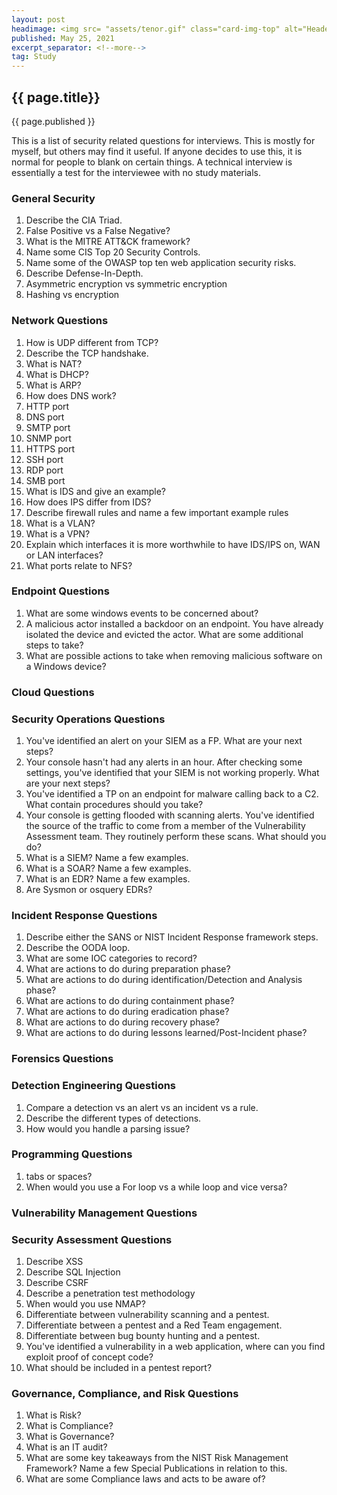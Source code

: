 ```yaml
---
layout: post
headimage: <img src= "assets/tenor.gif" class="card-img-top" alt="Header Image" width="300" height="100">
published: May 25, 2021
excerpt_separator: <!--more-->
tag: Study
---
```

## {{ page.title}}
{{ page.published }}

This is a list of security related questions for interviews. This is mostly for myself, but others
may find it useful. <!--more-->If anyone decides to use this, it is normal for people to blank on certain things. A technical interview is essentially a test for the interviewee with no study materials.
### General Security

1. Describe the CIA Triad.
2. False Positive vs a False Negative?
3. What is the MITRE ATT&CK framework?
4. Name some CIS Top 20 Security Controls.
5. Name some of the OWASP top ten web application security risks.
6. Describe Defense-In-Depth.
7. Asymmetric encryption vs symmetric encryption
8. Hashing vs encryption

### Network Questions
1. How is UDP different from TCP?
2. Describe the TCP handshake.
3. What is NAT?
4. What is DHCP?
5. What is ARP?
6. How does DNS work?
7. HTTP port
8. DNS port
9. SMTP port
10. SNMP port
11. HTTPS port
12. SSH port
13. RDP port
14. SMB port
15. What is IDS and give an example?
16. How does IPS differ from IDS?
17. Describe firewall rules and name a few important example rules
18. What is a VLAN?
19. What is a VPN?
20. Explain which interfaces it is more worthwhile to have IDS/IPS on, WAN or LAN interfaces?
21. What ports relate to NFS?

### Endpoint Questions
1. What are some windows events to be concerned about?
2. A malicious actor installed a backdoor on an endpoint. You have already isolated the device and evicted the actor. What are some additional steps to take?
3. What are possible actions to take when removing malicious software on a Windows device?

### Cloud Questions

### Security Operations Questions
1. You've identified an alert on your SIEM as a FP. What are your next steps?
2. Your console hasn't had any alerts in an hour. After checking some settings, you've identified that your SIEM is not working properly. What are your next steps?
3. You've identified a TP on an endpoint for malware calling back to a C2. What contain procedures should you take?
4. Your console is getting flooded with scanning alerts. You've identified the source of the traffic to come from a member of the Vulnerability Assessment team. They routinely perform these scans. What should you do?
5. What is a SIEM? Name a few examples.
6. What is a SOAR? Name a few examples.
7. What is an EDR? Name a few examples.
8. Are Sysmon or osquery EDRs?

### Incident Response Questions
1. Describe either the SANS or NIST Incident Response framework steps.
2. Describe the OODA loop.
3. What are some IOC categories to record?
4. What are actions to do during preparation phase?
5. What are actions to do during identification/Detection and Analysis phase?
6. What are actions to do during containment phase?
7. What are actions to do during eradication phase?
8. What are actions to do during recovery phase?
9. What are actions to do during lessons learned/Post-Incident phase?

### Forensics Questions

### Detection Engineering Questions
1. Compare a detection vs an alert vs an incident vs a rule.
2. Describe the different types of detections.
3. How would you handle a parsing issue?

### Programming Questions
1. tabs or spaces?
2. When would you use a For loop vs a while loop and vice versa?

### Vulnerability Management Questions

### Security Assessment Questions
1. Describe XSS
2. Describe SQL Injection
3. Describe CSRF
4. Describe a penetration test methodology
5. When would you use NMAP?
6. Differentiate between vulnerability scanning and a pentest.
7. Differentiate between a pentest and a Red Team engagement.
8. Differentiate between bug bounty hunting and a pentest.
9. You've identified a vulnerability in a web application, where can you find exploit proof of concept code?
10. What should be included in a pentest report?

### Governance, Compliance, and Risk Questions
1. What is Risk?
2. What is Compliance?
3. What is Governance?
4. What is an IT audit?
5. What are some key takeaways from the NIST Risk Management Framework? Name a few Special Publications in relation to this.
6. What are some Compliance laws and acts to be aware of?
